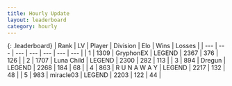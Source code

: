 ```yaml
---
title: Hourly Update
layout: leaderboard
category: hourly
---
```


{: .leaderboard}
| Rank | LV | Player | Division | Elo | Wins | Losses |
| --- | --- | --- | --- | --- | --- | --- |
| <span data-change="0">1</span> | 1309 | <span title="ID: 315148">GryphonEX</span> | LEGEND | <span data-change="5">2367</span> | <span data-change="2">376</span> | <span data-change="0">126</span> |
| <span data-change="0">2</span> | 1707 | <span title="ID: 164871">Luna Child</span> | LEGEND | <span data-change="0">2300</span> | <span data-change="0">282</span> | <span data-change="0">113</span> |
| <span data-change="0">3</span> | 894 | <span title="ID: 337810">Dregun</span> | LEGEND | <span data-change="0">2268</span> | <span data-change="0">184</span> | <span data-change="0">68</span> |
| <span data-change="0">4</span> | 863 | <span title="ID: 66144">R U N A W A Y</span> | LEGEND | <span data-change="0">2217</span> | <span data-change="0">132</span> | <span data-change="0">48</span> |
| <span data-change="0">5</span> | 983 | <span title="ID: 416373">miracle03</span> | LEGEND | <span data-change="0">2203</span> | <span data-change="0">122</span> | <span data-change="0">44</span> |
